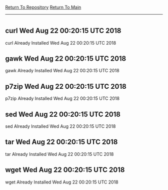 [Return To Repository](https://github.com/deathbybandaid/piholeparser/)
[Return To Main](https://github.com/deathbybandaid/piholeparser/blob/master/RecentRunLogs/Mainlog.md)
____________________________________
# 
## curl Wed Aug 22 00:20:15 UTC 2018
curl Already Installed Wed Aug 22 00:20:15 UTC 2018
## gawk Wed Aug 22 00:20:15 UTC 2018
gawk Already Installed Wed Aug 22 00:20:15 UTC 2018
## p7zip Wed Aug 22 00:20:15 UTC 2018
p7zip Already Installed Wed Aug 22 00:20:15 UTC 2018
## sed Wed Aug 22 00:20:15 UTC 2018
sed Already Installed Wed Aug 22 00:20:15 UTC 2018
## tar Wed Aug 22 00:20:15 UTC 2018
tar Already Installed Wed Aug 22 00:20:15 UTC 2018
## wget Wed Aug 22 00:20:15 UTC 2018
wget Already Installed Wed Aug 22 00:20:15 UTC 2018
